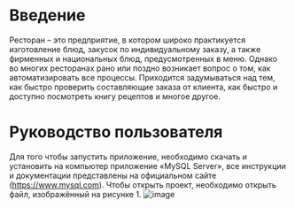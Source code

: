 # Введение
Ресторан – это предприятие, в котором широко практикуется изготовление блюд, закусок по индивидуальному заказу, а также фирменных и национальных блюд, предусмотренных в меню.
Однако во многих ресторанах рано или поздно возникает вопрос о том, как автоматизировать все процессы. Приходится задумываться над тем, как быстро проверить составляющие заказа от клиента, как быстро и доступно посмотреть книгу рецептов и многое другое. 
# Руководство пользователя
Для того чтобы запустить приложение, необходимо скачать и установить на компьютер приложение «MySQL Server», все инструкции и документации представлены на официальном сайте (https://www.mysql.com).
Чтобы открыть проект, необходимо открыть файл, изображённый на рисунке 1.
![image](https://user-images.githubusercontent.com/77586362/176284113-dc83c468-6859-413b-a242-86e2c463c916.png)

